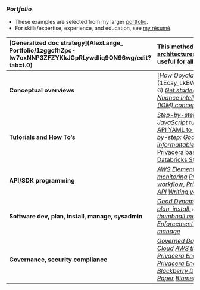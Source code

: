 ### ***Portfolio***

* These examples are selected from my larger [portfolio](https://drive.google.com/drive/folders/1g49otR25uScJohghNVq3G6w17F2IaPLL?usp=drive_link).  
* For skills/expertise, experience, and education, see [my résumé](https://docs.google.com/document/d/1fCr-DEYLC6hjAs8B0wbgeOjEKv7oaCuUL446HzmWKNU/edit?tab=t.0#heading=h.6qalw1nx4vo2).

| [Generalized doc strategy](AlexLange_ Portfolio/1zggcfhZpc-Iw7oxNNP3ZFZYKkJGpRLywdIiq9ON96wg/edit?tab=t.0)  | This methodology for [information architectures](https://docs.google.com/document/d/1zggcfhZpc-Iw7oxNNP3ZFZYKkJGpRLywdIiq9ON96wg/edit?tab=t.0) and doc deliverables is useful for all types of technical docs. |
| :---- | :---- |
| **Conceptual overviews**  | [*How Ooyala Analytics works* (1Ecay_LkBWZLA61phbE5eCd5Tvck9Gr-6) *[Get started with Privacera Encryption](1V2qaDtHXihtkY20ESG6zhcS01XV4Imbc)* [*Nuance Intelligent Offer Management (IOM) concepts with tutorials*](1lX3Dlu9I7bEnX1j0goWt1YJ6KumwzDBt) |
| **Tutorials and How To’s** | [*Step-by-step: Nuance Voice XML (vXML) JavaScript tutorial*](1cZrpz_cpheDleE0KyTqNOxShIKs7Ab3d)  *[Step-by-step: Open API YAML to HTML on Confluence*](1hyE6pZzrBgcGvSxwpncAMHQNpeQhjWzs) [*Step-by-step: Google Sheet to DocBook informaltable XML*](1mAJfMsDXF3wE8hjaW2_Skc_uOlP-sJaA) *[Example: Create Privacera basic data access policies for Databricks SQL table access*](https://privacera.com/docs/en/example--create-basic-policies-for-databricks-sql-table-access-553228.html) |
| **API/SDK  programming** | [*AWS Elemental MediaConnect service monitoring*](https://docs.aws.amazon.com/mediaconnect/latest/ug/emx.thumbnails.html) [*Privacera Encryption API workflow*](1V2qaDtHXihtkY20ESG6zhcS01XV4Imbc), [*Privacera Encryption Gateway API*](1OFteY0vAKiawcuraMCZ3memkHN-JRNBQ) *[Writing your voice application](1cZrpz_cpheDleE0KyTqNOxShIKs7Ab3d)*  |
| **Software dev, plan, install, manage, sysadmin** | [*Good Dynamics smartphone security plan, install,*](16ATMXM8hhMvId6VmzUo0NkHQsJNYXWN0) and [*manage*](1gnU4JtR7fDTA-yaRTdLTfenoqFqs_IYz) [*Amazon thumbnail monitoring*](https://docs.aws.amazon.com/mediaconnect/latest/ug/monitor-with-thumbnails.html) *[Illumio Virtual Enforcement Node (VEN) deploy](1L8256hJV2tkR5JTQ02kCpIIESgoIurwk)* and [*manage*](1RtqU-mW1amWf0yVqp2aPVbHf4M7LVyUS) |
| **Governance, security compliance** | [*Governed Data Sharing on Privacera Cloud*](1H9QIOug44n3aME56pTY1_9x1d_wpUpXj) *[AWS thumbnail monitoring](https://docs.aws.amazon.com/mediaconnect/latest/ug/monitor-with-thumbnails.html) [Privacera Encryption API workflow](1V2qaDtHXihtkY20ESG6zhcS01XV4Imbc)* [*Privacera Encryption Gateway API*](1OFteY0vAKiawcuraMCZ3memkHN-JRNBQ) *[Blackberry Dynamics Security White Paper](1XqG-DRaabzrVHDVfDHQ0U-FDRHrvsAX4) [Biometric Authentication](1CFPo7OibYGq-PWN9KtK_0BtmNzIymVgg)* |

